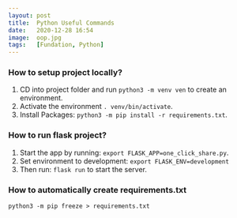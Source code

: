 ```yaml
---
layout: post
title:  Python Useful Commands
date:   2020-12-28 16:54
image:  oop.jpg
tags:   [Fundation, Python]
---
```


### How to setup project locally?

1. CD into project folder and run `python3 -m venv ven` to create an environment.
2. Activate the environment `. venv/bin/activate`.
3. Install Packages: `python3 -m pip install -r requirements.txt`. 

### How to run flask project?

1. Start the app by running: `export FLASK_APP=one_click_share.py`.
2. Set environment to development: `export FLASK_ENV=development`
3. Then run: `flask run` to start the server.

### How to automatically create requirements.txt

`python3 -m pip freeze > requirements.txt`